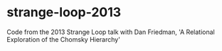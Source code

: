 strange-loop-2013
=================

Code from the 2013 Strange Loop talk with Dan Friedman, 'A Relational Exploration of the Chomsky Hierarchy'
